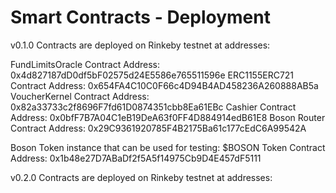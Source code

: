 # Smart Contracts - Deployment


v0.1.0 Contracts are deployed on Rinkeby testnet at addresses:
  
FundLimitsOracle Contract Address: 0x4d827187dD0df5bF02575d24E5586e765511596e
ERC1155ERC721 Contract Address: 0x654FA4C10C0F66c4D94B4AD458236A260888AB5a
VoucherKernel Contract Address: 0x82a33733c2f8696F7fd61D0874351cbb8Ea61EBc
Cashier Contract Address: 0x0bfF7B7A04C1eB19DeA63f0FF4D884914edB61E8
Boson Router Contract Address: 0x29C9361920785F4B2175Ba61c177cEdC6A99542A

Boson Token instance that can be used for testing:
$BOSON Token Contract Address: 0x1b48e27D7ABaDf2f5A5f14975Cb9D4E457dF5111 

v0.2.0 Contracts are deployed on Rinkeby testnet at addresses:
